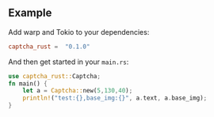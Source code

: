 ## Example

Add warp and Tokio to your dependencies:

```toml
captcha_rust =  "0.1.0"
```

And then get started in your `main.rs`:

```rust
use captcha_rust::Captcha;
fn main() {
    let a = Captcha::new(5,130,40);
    println!("test:{},base_img:{}", a.text, a.base_img);
}
```